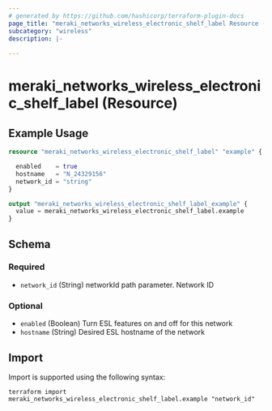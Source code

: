 ```yaml
---
# generated by https://github.com/hashicorp/terraform-plugin-docs
page_title: "meraki_networks_wireless_electronic_shelf_label Resource - terraform-provider-meraki"
subcategory: "wireless"
description: |-
  
---
```


# meraki_networks_wireless_electronic_shelf_label (Resource)



## Example Usage

```terraform
resource "meraki_networks_wireless_electronic_shelf_label" "example" {

  enabled    = true
  hostname   = "N_24329156"
  network_id = "string"
}

output "meraki_networks_wireless_electronic_shelf_label_example" {
  value = meraki_networks_wireless_electronic_shelf_label.example
}
```

<!-- schema generated by tfplugindocs -->
## Schema

### Required

- `network_id` (String) networkId path parameter. Network ID

### Optional

- `enabled` (Boolean) Turn ESL features on and off for this network
- `hostname` (String) Desired ESL hostname of the network

## Import

Import is supported using the following syntax:

```shell
terraform import meraki_networks_wireless_electronic_shelf_label.example "network_id"
```
